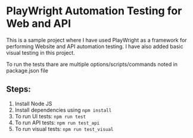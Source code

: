 # PlayWright Automation Testing for Web and API
This is a sample project where I have used PlayWright as a framework for performing Website and API automation testing. I have also added basic visual testing in this project.

To run the tests thare are multiple options/scripts/commands noted in package.json file

## Steps:
1. Install Node JS
2. Install dependencies using `npm install`
3. To run UI tests: `npm run test`
4. To run API tests: `npm run test_api`
5. To run visual tests: `npm run test_visual`

